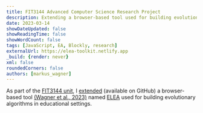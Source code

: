 ```yaml
---
title: FIT3144 Advanced Computer Science Research Project
description: Extending a browser-based tool used for building evolutionary algorithms in educational settings
date: 2023-03-14
showDateUpdated: false
showReadingTime: false
showWordCount: false
tags: [JavaScript, EA, Blockly, research]
externalUrl: https://elea-toolkit.netlify.app
_build: {render: never}
xml: false
roundedCorners: false
authors: [markus_wagner]
---
```

As part of the [FIT3144 unit](https://handbook.monash.edu/2023/units/FIT3144), I [extended](https://github.com/HPI-ELEA/elea/pulls?q=is%3Apr+author%3AAppleGamer22) (available on GitHub) a browser-based tool [(Wagner et al., 2023)](https://dl.acm.org/doi/abs/10.1145/3583133.3590723) named [ELEA](https://elea-toolkit.netlify.app) used for building evolutionary algorithms in educational settings.